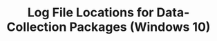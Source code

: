 ---
title: Log File Locations for Data-Collection Packages (Windows 10)
description: Selecting the output for your data-collection package log files.
redirect_url: https://technet.microsoft.com/itpro/windows/deploy/manage-windows-upgrades-with-upgrade-analytics
---